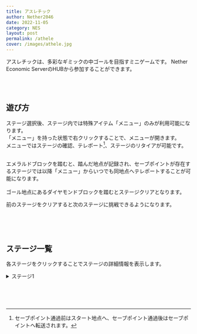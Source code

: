 ```yaml
---
title: アスレチック
author: Nether2046
date: 2022-11-05
category: NES
layout: post
permalink: /athele
cover: /images/athele.jpg
---
```


アスレチックは、多彩なギミックの中ゴールを目指すミニゲームです。
Nether Economic ServerのHUBから参加することができます。<br><br><br><br>

## 遊び方
ステージ選択後、ステージ内では特殊アイテム「メニュー」のみが利用可能になります。<br>
「メニュー」を持った状態で右クリックすることで、メニューが開きます。<br>
メニューではステージの確認、テレポート[^1]、ステージのリタイアが可能です。<br><br>

エメラルドブロックを踏むと、踏んだ地点が記録され、セーブポイントが存在するステージでは以降「メニュー」からいつでも同地点へテレポートすることが可能になります。<br><br>
ゴール地点にあるダイヤモンドブロックを踏むとステージクリアとなります。

[^1]:セーブポイント通過前はスタート地点へ、セーブポイント通過後はセーブポイントへ転送されます。
 
前のステージをクリアすると次のステージに挑戦できるようになります。

<br><br><br>

## ステージ一覧
各ステージをクリックすることでステージの詳細情報を表示します。

<details>
<summary>ステージ1</summary><br>

| 難易度  | 報酬 | セーブポイント |
| ---- | ---- | ---- |
| ★☆☆☆☆ | 100NTC | ○ |
 
<br><br>
・一般的なステージ。

</details>


<br><br><br>
